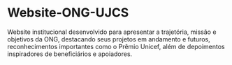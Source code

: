 # Website-ONG-UJCS
Website institucional desenvolvido para apresentar a trajetória, missão e objetivos da ONG, destacando seus projetos em andamento e futuros, reconhecimentos importantes como o Prêmio Unicef, além de depoimentos inspiradores de beneficiários e apoiadores.
